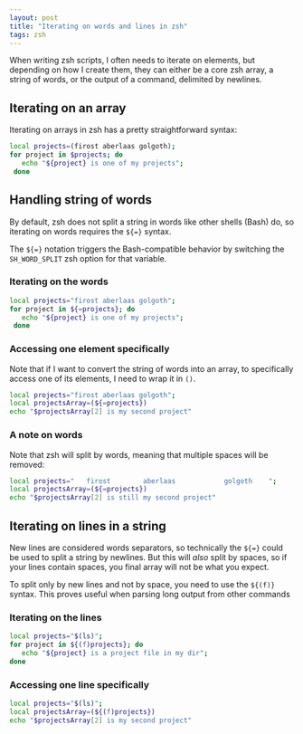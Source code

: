 ```yaml
---
layout: post
title: "Iterating on words and lines in zsh"
tags: zsh
---
```


When writing zsh scripts, I often needs to iterate on elements, but depending
on how I create them, they can either be a core zsh array, a string of words,
or the output of a command, delimited by newlines.

## Iterating on an array

Iterating on arrays in zsh has a pretty straightforward syntax:

```zsh
local projects=(firost aberlaas golgoth);
for project in $projects; do
   echo "${project} is one of my projects";
 done
```

## Handling string of words

By default, zsh does not split a string in words like other shells (Bash)
do, so iterating on words requires the `${=}` syntax.

The `${=}` notation triggers the Bash-compatible behavior by switching the
`SH_WORD_SPLIT` zsh option for that variable.

### Iterating on the words

```zsh
local projects="firost aberlaas golgoth";
for project in ${=projects}; do
   echo "${project} is one of my projects";
 done
```

### Accessing one element specifically

Note that if I want to convert the string of words into an array, to
specifically access one of its elements, I need to wrap it in `()`.

```zsh
local projects="firost aberlaas golgoth";
local projectsArray=(${=projects})
echo "$projectsArray[2] is my second project"
```

### A note on words

Note that zsh will split by words, meaning that multiple spaces will be removed:

```zsh
local projects="   firost        aberlaas            golgoth    ";
local projectsArray=(${=projects})
echo "$projectsArray[2] is still my second project"
```

## Iterating on lines in a string

New lines are considered words separators, so technically the `${=}` could be
used to split a string by newlines. But this will *also* split by spaces, so if
your lines contain spaces, you final array will not be what you expect.

To split only by new lines and not by space, you need to use the `${(f)}`
syntax. This proves useful when parsing long output from other commands

### Iterating on the lines

```zsh
local projects="$(ls)";
for project in ${(f)projects}; do
   echo "${project} is a project file in my dir";
done
```

### Accessing one line specifically

```zsh
local projects="$(ls)";
local projectsArray=(${(f)projects})
echo "$projectsArray[2] is my second project"
```


